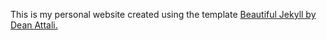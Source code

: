This is my personal website created using the template [Beautiful Jekyll by Dean Attali.](https://github.com/daattali/beautiful-jekyll)
